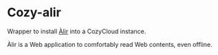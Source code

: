 # Cozy-alir

Wrapper to install [Àlir](http://github.com) into a CozyCloud instance.

Àlir is a Web application to comfortably read Web contents, even offline.
